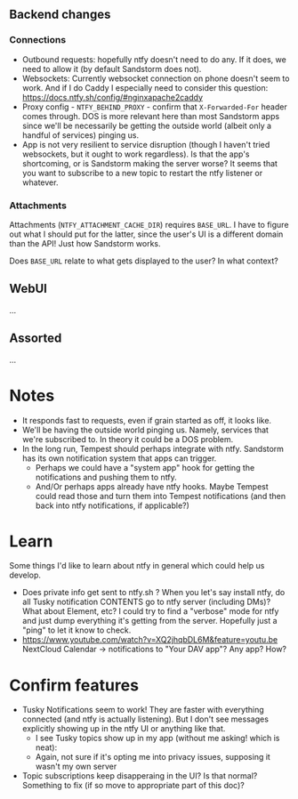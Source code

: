 ## Backend changes

### Connections

* Outbound requests: hopefully ntfy doesn't need to do any. If it does, we need to allow it (by default Sandstorm does not).
* Websockets: Currently websocket connection on phone doesn't seem to work. And if I do Caddy I especially need to consider this question: https://docs.ntfy.sh/config/#nginxapache2caddy
* Proxy config - `NTFY_BEHIND_PROXY` - confirm that `X-Forwarded-For` header comes through. DOS is more relevant here than most Sandstorm apps since we'll be necessarily be getting the outside world (albeit only a handful of services) pinging us.
* App is not very resilient to service disruption (though I haven't tried websockets, but it ought to work regardless). Is that the app's shortcoming, or is Sandstorm making the server worse? It seems that you want to subscribe to a new topic to restart the ntfy listener or whatever.

### Attachments

Attachments (`NTFY_ATTACHMENT_CACHE_DIR`) requires `BASE_URL`. I have to figure out what I should put for the latter, since the user's UI is a different domain than the API! Just how Sandstorm works.

Does `BASE_URL` relate to what gets displayed to the user? In what context?

## WebUI

...

## Assorted

...

# Notes

* It responds fast to requests, even if grain started as off, it looks like.
* We'll be having the outside world pinging us. Namely, services that we're subscribed to. In theory it could be a DOS problem.
* In the long run, Tempest should perhaps integrate with ntfy. Sandstorm has its own notification system that apps can trigger.
	* Perhaps we could have a "system app" hook for getting the notifications and pushing them to ntfy.
	* And/Or perhaps apps already have ntfy hooks. Maybe Tempest could read those and turn them into Tempest notifications (and then back into ntfy notifications, if applicable?)

# Learn

Some things I'd like to learn about ntfy in general which could help us develop.

* Does private info get sent to ntfy.sh ? When you let's say install ntfy, do all Tusky notification CONTENTS go to ntfy server (including DMs)? What about Element, etc? I could try to find a "verbose" mode for ntfy and just dump everything it's getting from the server. Hopefully just a "ping" to let it know to check.
* https://www.youtube.com/watch?v=XQ2jhqbDL6M&feature=youtu.be NextCloud Calendar -> notifications to "Your DAV app"? Any app? How?

# Confirm features

* Tusky Notifications seem to work! They are faster with everything connected (and ntfy is actually listening). But I don't see messages explicitly showing up in the ntfy UI or anything like that.
	* I see Tusky topics show up in my app (without me asking! which is neat):
	* Again, not sure if it's opting me into privacy issues, supposing it wasn't my own server
* Topic subscriptions keep disapperaing in the UI? Is that normal? Something to fix (if so move to appropriate part of this doc)?
